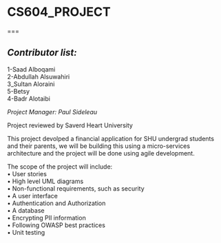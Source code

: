 # CS604_PROJECT
===

*Contributor list:*
---
1-Saad Alboqami  
2-Abdullah Alsuwahiri  
3_Sultan Aloraini  
5-Betsy  
4-Badr Alotaibi
 

*Project Manager: Paul Sideleau*


Project reviewed by Saverd Heart University 

This project devolped a financial application for SHU undergrad students and their parents, we will be building this using a micro-services architecture and the project will be done using agile development.

The scope of the project will include:  
•	User stories  
•	High level UML diagrams  
•	Non-functional requirements, such as security  
•	A user interface  
•	Authentication and Authorization    
•	A database  
•	Encrypting PII information   
•	Following OWASP best practices  
•	Unit testing  


